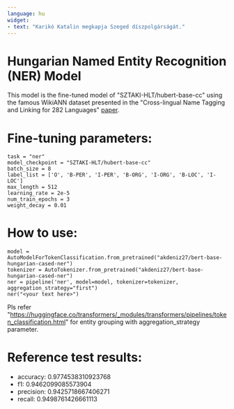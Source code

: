 ```yaml
---
language: hu
widget:
- text: "Karikó Katalin megkapja Szeged díszpolgárságát."
---
```

# Hungarian Named Entity Recognition (NER) Model
This model is the fine-tuned model of "SZTAKI-HLT/hubert-base-cc" 
using the famous WikiANN dataset presented
in the "Cross-lingual Name Tagging and Linking for 282 Languages" [paper](https://aclanthology.org/P17-1178.pdf).

# Fine-tuning parameters:
```
task = "ner"
model_checkpoint = "SZTAKI-HLT/hubert-base-cc"
batch_size = 8 
label_list = ['O', 'B-PER', 'I-PER', 'B-ORG', 'I-ORG', 'B-LOC', 'I-LOC']
max_length = 512 
learning_rate = 2e-5 
num_train_epochs = 3 
weight_decay = 0.01 
```
# How to use: 
```
model = AutoModelForTokenClassification.from_pretrained("akdeniz27/bert-base-hungarian-cased-ner")
tokenizer = AutoTokenizer.from_pretrained("akdeniz27/bert-base-hungarian-cased-ner")
ner = pipeline('ner', model=model, tokenizer=tokenizer, aggregation_strategy="first")
ner("<your text here>")
```
Pls refer "https://huggingface.co/transformers/_modules/transformers/pipelines/token_classification.html" for entity grouping with aggregation_strategy parameter.

# Reference test results:
* accuracy: 0.9774538310923768
* f1: 0.9462099085573904
* precision: 0.9425718667406271
* recall: 0.9498761426661113